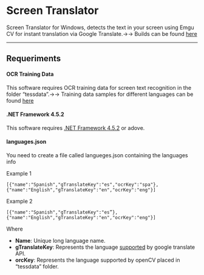 Screen Translator
===================

Screen Translator for Windows, detects the text in your screen using Emgu CV for instant translation via Google Translate.→→
Builds can be found [here](https://github.com/iformas/ScreenTranslator/releases)

----------

Requeriments
-------------

#### <i class="icon-file"></i> OCR Training Data
This software requires OCR training data for screen text recognition in the folder “tessdata”.→→
Training data samples for different languages can be found [here](https://github.com/tesseract-ocr/tessdata)


#### <i class="icon-file"></i> .NET Framework 4.5.2
This software requires [.NET Framework 4.5.2](https://www.microsoft.com/en-us/download/details.aspx?id=42642)  or adove.


#### <i class="icon-file"></i> languages.json 

You need to create a file called langueges.json containing the languages info

Example 1

    [{"name":"Spanish","gTranslateKey":"es","ocrKey":"spa"},{"name":"English","gTranslateKey":"en","ocrKey":"eng"}]
Example 2

    [{"name":"Spanish","gTranslateKey":"es”},{"name":"English","gTranslateKey":"en","ocrKey":"eng"}]
Where

 - **Name**: Unique long language name.
 - **gTranslateKey**: Represents the language [supported](https://cloud.google.com/translate/v2/translate-reference#supported_languages) by google translate API.
 - **orcKey**: Represents the language supported by openCV placed in “tessdata” folder.